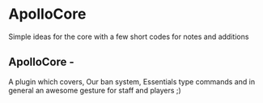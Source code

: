 # ApolloCore
Simple ideas for the core with a few short codes for notes and additions

## ApolloCore -
A plugin which covers, Our ban system, Essentials type commands and in general an awesome gesture for staff and players ;)
